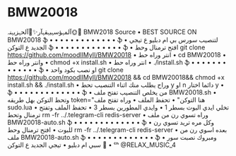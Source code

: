 # BMW20018
آلمہؤسہيہقہآر✨🎼آلحہزيہنہ🌞🌸 BMW2018 Source  • BEST SOURCE ON BMW20018   ֆ • • • • • • • • • • • • • ֆ  • لتنصيب سورس بي ام دبليو ع تيجي الجديد ع التوكن  ֆ • • • • • • • • • • • • • ֆ  • افتح ترمنال وحط  git clone https://github.com/moodlIMyIl/BMW20018  • انتر وراه حط •  cd BMW20018   • وانتر وراه حط •  chmod +x install.sh  • انتر وراه حط •  ./install.sh  ֆ • • • • • • • • • • • • • ֆ  • او نصب بكود واحد  git clone https://github.com/moodlIMyIl/BMW20018 &amp;&amp; cd BMW20018&amp;&amp; chmod +x install.sh &amp;&amp; ./install.sh  • وراح يطلب منك اثناء التنصيب تحط y او n دائما اختار y •  ֆ • • • • • • • • • • • • • ֆ  • من يخلص التنصيب تفتح ملف  BMW20018.sh  • وتحط التوكن بهل طريقه  token="هنا التوكن"  • تحفظ الملف  • وراه تفتح ملف sudo.lua  • تخلي ايدي البوت بسطر 1  • وايدي المطورين بسطر 3  • تحفظ الملف وتفتح ترمنال وتحط  rm -fr ../.telegram-cli  redis-server  • وراه تسوي رن من ملف  BMW20018-auto.sh  ֆ • • • • • • • • • • • • • ֆ  • وكل مره تريد تسوي رن للبوت  • افتح ترمنال وحط  rm -fr ../.telegram-cli  redis-server  • بعده اسوي رن من ملف  BMW20018-auto.sh  ֆ • • • • • • • • • • • • • ֆ  • ومبروك نصبت سور سبي ام دبليو  • تيجي الجديد ع التوكن 💛 •  ᶜʰ @RELAX_MUSIC_4
